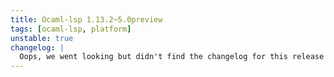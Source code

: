 ```yaml
---
title: Ocaml-lsp 1.13.2~5.0preview
tags: [ocaml-lsp, platform]
unstable: true
changelog: |
  Oops, we went looking but didn't find the changelog for this release 🙈
---
```

